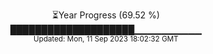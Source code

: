 <p align="center">
⏳Year Progress (69.52 %) <br>
████████████████████▁▁▁▁▁▁▁▁▁▁ <br>
<sub>Updated: Mon, 11 Sep 2023 18:02:32 GMT</sub>
</p>

